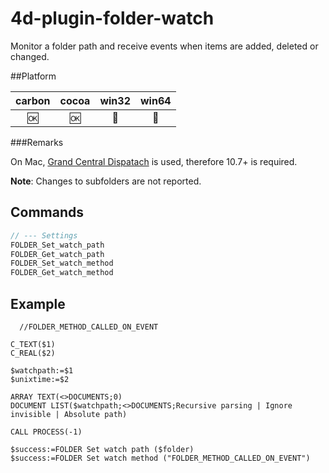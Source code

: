# 4d-plugin-folder-watch
Monitor a folder path and receive events when items are added, deleted or changed.

##Platform

| carbon | cocoa | win32 | win64 |
|:------:|:-----:|:---------:|:---------:|
|🆗|🆗|🚫|🚫|

###Remarks

On Mac, [Grand Central Dispatach](https://developer.apple.com/library/mac/documentation/Performance/Reference/GCD_libdispatch_Ref/index.html) is used, therefore 10.7+ is required. 

**Note**: Changes to subfolders are not reported. 

Commands
---

```c
// --- Settings
FOLDER_Set_watch_path
FOLDER_Get_watch_path
FOLDER_Set_watch_method
FOLDER_Get_watch_method
```

Example
---

```
  //FOLDER_METHOD_CALLED_ON_EVENT

C_TEXT($1)
C_REAL($2)

$watchpath:=$1
$unixtime:=$2

ARRAY TEXT(<>DOCUMENTS;0)
DOCUMENT LIST($watchpath;<>DOCUMENTS;Recursive parsing | Ignore invisible | Absolute path)

CALL PROCESS(-1)
```

```
$success:=FOLDER Set watch path ($folder)
$success:=FOLDER Set watch method ("FOLDER_METHOD_CALLED_ON_EVENT")
```

